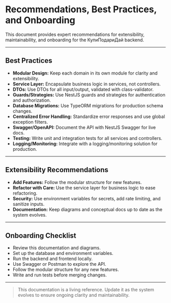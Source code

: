 # Recommendations, Best Practices, and Onboarding

This document provides expert recommendations for extensibility, maintainability, and onboarding for the КупиПодариДай backend.

---

## Best Practices
- **Modular Design:** Keep each domain in its own module for clarity and extensibility.
- **Service Layer:** Encapsulate business logic in services, not controllers.
- **DTOs:** Use DTOs for all input/output, validated with class-validator.
- **Guards/Strategies:** Use NestJS guards and strategies for authentication and authorization.
- **Database Migrations:** Use TypeORM migrations for production schema changes.
- **Centralized Error Handling:** Standardize error responses and use global exception filters.
- **Swagger/OpenAPI:** Document the API with NestJS Swagger for live docs.
- **Testing:** Write unit and integration tests for all services and controllers.
- **Logging/Monitoring:** Integrate with a logging/monitoring solution for production.

---

## Extensibility Recommendations
- **Add Features:** Follow the modular structure for new features.
- **Refactor with Care:** Use the service layer for business logic to ease refactoring.
- **Security:** Use environment variables for secrets, add rate limiting, and sanitize inputs.
- **Documentation:** Keep diagrams and conceptual docs up to date as the system evolves.

---

## Onboarding Checklist
- Review this documentation and diagrams.
- Set up the database and environment variables.
- Run the backend and frontend locally.
- Use Swagger or Postman to explore the API.
- Follow the modular structure for any new features.
- Write and run tests before merging changes.

---

> This documentation is a living reference. Update it as the system evolves to ensure ongoing clarity and maintainability. 